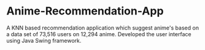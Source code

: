 # Anime-Recommendation-App

A KNN based recommendation application which suggest anime's based on a data set of 73,516 users on 12,294 anime. Developed the user interface using Java Swing framework. 

